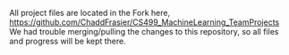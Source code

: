 All project files are located in the Fork here, https://github.com/ChaddFrasier/CS499_MachineLearning_TeamProjects
We had trouble merging/pulling the changes to this repository, so all files and progress will be kept there. 
